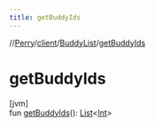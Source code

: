 ```yaml
---
title: getBuddyIds
---
```

//[Perry](../../../index.html)/[client](../index.html)/[BuddyList](index.html)/[getBuddyIds](get-buddy-ids.html)



# getBuddyIds



[jvm]\
fun [getBuddyIds](get-buddy-ids.html)(): [List](https://kotlinlang.org/api/latest/jvm/stdlib/kotlin.collections/-list/index.html)&lt;[Int](https://kotlinlang.org/api/latest/jvm/stdlib/kotlin/-int/index.html)&gt;




